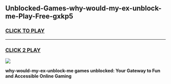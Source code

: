 
## Unblocked-Games-why-would-my-ex-unblock-me-Play-Free-gxkp5
<h3>
<a href="https://premium76.site?title=why-would-my-ex-unblock-me&ref=12A">CLICK TO PLAY</a></h3>
<hr>

<h3>
<a href="https://premium76.site?title=why-would-my-ex-unblock-me&ref=12A">CLICK 2 PLAY</a>
  
</h3>

<a href="https://premium76.site?title=why-would-my-ex-unblock-me&ref=12A"><img src="https://clearcache.store/games.png"></a>


**why-would-my-ex-unblock-me games unblocked: Your Gateway to Fun and Accessible Online Gaming**

